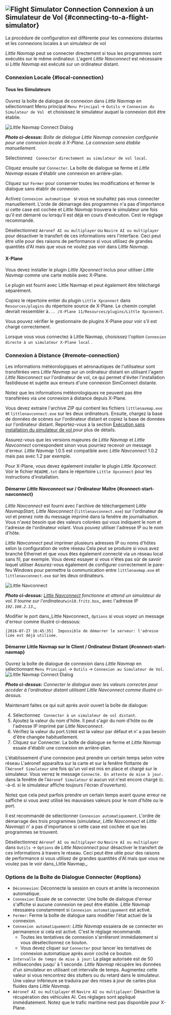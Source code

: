 ## ![Flight Simulator Connection](../images/icons/network.png "Flight Simulator Connection") Connexion à un Simulateur de Vol {#connecting-to-a-flight-simulator}

La procédure de configuration est différente pour les connexions distantes et les connexions locales à un simulateur de vol

_Little Navmap_ peut se connecter directement si tous les programmes sont exécutés sur le même ordinateur. 
L'agent _Little Navconnect_ est nécessaire si _Little Navmap_ est exécuté sur un ordinateur distant.

### Connexion Locale {#local-connection}

#### Tous les Simulateurs

Ouvrez la boîte de dialogue de connexion dans _Little Navmap_ en sélectionnant Menu principal  `Menu Principal` -&gt; `Outils` -&gt; `Connexion du Simulateur de Vol ` et choisissez le simulateur auquel la connexion doit être établie.

![Little Navmap Connect Dialog](../images/connectlocal_fr.jpg "Little Navmap Connect Dialog")

_**Photo ci-dessus:** Boîte de dialogue Little Navmap connexion configurée pour une connexion locale à X-Plane. La connexion sera établie manuellement._

Sélectionnez ` Connecter directement au simulateur de vol local`.

Cliquez ensuite sur `Connecter`. La boîte de dialogue se ferme et _Little Navmap_ essaie d'établir une connexion en arrière-plan.

Cliquez sur `Fermer` pour conserver toutes les modifications et fermer le dialogue sans établir de connexion.

Activez `Connexion automatique ` si vous ne souhaitez pas vous connecter manuellement. L'orde de démarrage des programmes n'a pas d'importance si cette case est cochée et _Little Navmap_ trouvera le simulateur une fois qu'il est démarré ou lorsqu'il est déjà en cours d'exécution. Cest le réglage recommandé.

Désélectionnez `Aéronef AI ou multiplayer` ou `Navire AI ou multiplayer` pour désactiver le transfert de ces informations vers l'interface. Ceci peut être utile pour des raisons de performance si vous utilisez de grandes quantités d'AI mais que vous ne voulez pas voir dans _Little Navmap_.

#### X-Plane

Vous devez installer le plugin *Little Xpconnect* inclus pour utiliser *Little Navmap* comme une carte mobile avec X-Plane.

Le plugin est fourni avec Little Navmap et peut également être téléchargé séparément.

Copiez le répertoire entier du plugin `Little Xpconnect` dans `Resources/plugins` du répertoire source de X-Plane. 
Le chemin complet devrait ressembler à`... /X-Plane 11/Resources/plugins/Little Xpconnect`.

Vous pouvez vérifier le gestionnaire de plugins X-Plane pour voir s'il est chargé correctement.

Lorsque vous vous connectez à Little Navmap, choisissez l'option `Connexion directe à un simulateur X-Plane local` .

### Connexion à Distance {#remote-connection}

Les informations météorologiques et aéronautiques de l'utilisateur sont transférées vers _Little Navmap_ sur un ordinateur distant en utilisant l'agent _Little Navconnect_ sur l'ordinateur de vol, ce qui permet d'éviter l'installation fastidieuse et sujette aux erreurs d'une connexion SimConnect distante.

Notez que les informations météorologiques ne peuvent pas être transférées via une connexion à distance depuis X-Plane.

Vous devez extraire l'archive ZIP qui contient les fichiers `littlenavmap.exe` et `littlenavconnect.exe` sur les deux ordinateurs. Ensuite, chargez la base de données de scènes sur l'ordinateur distant et copiez la base de données sur l'ordinateur distant. Reportez-vous à la section [Exécution sans installation du simulateur de vol ](RUNNOSIM.md) pour plus de détails.

Assurez-vous que les versions majeures de _Little Navmap_ et _Little Navconnect_ correspondent sinon vous pourriez recevoir un message d'erreur. _Little Navmap_ 1.0.5 est compatible avec _Little Navconnect_ 1.0.2 mais pas avec  1.2 par exemple.

Pour X-Plane, vous devez également installer le plugin *Little Xpconnect*. Voir le fichier `README.txt` dans le répertoire `Little Xpconnect` pour les instructions d'installation.

#### Démarrer _Little Navconnect_ sur / Ordinateur Maître {#connect-start-navconnect}

_Little Navconnect_ est fourni avec l'archive de téléchargement _Little NavmapStart_, _Little Navconnect_ \(`littlenavconnect.exe`\)  sur l'ordinateur de vol et prenez note du message imprimé dans la fenêtre de journalisation. Vous n'avez besoin que des valeurs colorées qui vous indiquent le nom et l'adresse de l'ordinateur volant. Vous pouvez utiliser l'adresse IP ou le nom d'hôte.

_Little Navconnect_ peut imprimer plusieurs adresses IP ou noms d'hôtes selon la configuration de votre réseau Cela peut se  produire si vous avez branché Ethernet et que vous êtes également connecté via un réseau local sans fil, par exemple. Vous devez essayer si vous n'êtes pas sûr de savoir lequel utiliser Assurez-vous également de configurer correctement le pare-feu Windows pour permettre la communication entre  `littlenavmap.exe` et `littlenavconnect.exe` sur les deux ordinateurs.

![Little Navconnect](../images/littlenavconnect_fr.jpg "Little Navconnect")

_**Photo ci-dessus:** _[_Little Navconnect_](https://albar965.github.io/littlenavconnect.html)_ fonctionne et attend un simulateur de vol. Il tourne sur l'ordinateur_`win10.fritz.box`_ avec l'adresse IP _`192.168.2.13`_._

Modifier le port dans_Little Navconnect_ `Options` si vous voyez un message d'erreur comme illustré ci-dessous:

`[2016-07-27 16:45:35]  Impossible de démarrer le serveur: l'adresse liée est déjà utilisée.`

#### Démarrer Little Navmap sur le Client / Ordinateur Distant {#connect-start-navmap}

Ouvrez la boîte de dialogue de connexion dans _Little Navmap_ en sélectionnant `Menu Principal` -&gt; `Outils` -&gt; `Connexion au Simulateur de Vol`.
![Little Navmap Connect Dialog](../images/connect_fr.jpg "Little Navmap Connect Dialog")

_**Photo ci-dessus:** Connecter le dialogue avec les valeurs correctes pour accéder à l'ordinateur distant utilisant Little Navconnect comme illustré ci-dessus._

Maintenant faites ce qui suit après avoir ouvert la boîte de dialogue:

4. Sélectionnez ` Connecter à un simulateur de vol distant`.
5. Ajoutez la valeur du nom d'hôte. Il peut s'agir du nom d'hôte ou de l'adresse IP imprimé par _Little Navconnect_.
6. Vérifiez la valeur du port.`51968` est la valeur par défaut et n' a pas besoin d'être changée habituellement.
7. Cliquez sur Connecter. La boîte de dialogue se ferme et _Little Navmap_ essaie d'établir une connexion en arrière-plan.

L'établissement d'une connexion peut prendre un certain temps selon votre réseau L'aéronef apparaîtra sur la carte et sur la fenêtre flottante de l’`Aéronef Simulateur` une fois qu'un vol est mis en place et chargé sur le simulateur. Vous verrez le message `Connecté. En attente de mise à jour.`  dans la fenêtre de l’`Aéronef Simulateur` si aucun vol n'est encore chargé  \(c. -à-d. si le simulateur affiche toujours l'écran d'ouverture\).

Notez que cela peut parfois prendre un certain temps avant quune erreur ne saffiche si vous avez utilisé les mauvaises valeurs pour le nom d'hôte ou le port.

Il est recommandé de sélectionner `Connexion automatiquement`. L'ordre de démarrage des trois programmes  \(simulateur, _Little Navconnect_ et _Little Navmap_\) n' a pas d'importance si cette case est cochée et que les programmes se trouvent.

Désélectionnez `Aéronef AI ou multiplayer` ou `Navire AI ou multiplayer` dans `Outils` -&gt; `Options` de _Little Navconnect_ pour désactiver le transfert de ces informations à travers le réseau. Ceci peut être utile pour des raisons de performance si vous utilisez de grandes quantités d'AI mais que vous ne voulez pas le voir dans_Little Navmap_.

### Options de la Boîte de Dialogue Connecter {#options}

* `Déconnexion`:  Déconnecte la session en cours et arrête la reconnexion automatique.
* `Connexion`: Essaie de se connecter. Une boîte de dialogue d'erreur s'affiche si aucune connexion ne peut être établie. _Little Navmap_ réessaiera constamment si `Connexion automatiquement` est activé.
* `Fermer`: Ferme la boîte de dialogue sans modifier l'état actuel de la connexion.
* `Connexion automatiquement`: _Little Navmap_ essaiera de se connecter en permanence si cela est activé. C'est le réglage recommandé.
  * Toutes les tentatives de connexion s'arrêteront immédiatement si vous désélectionnez ce bouton.
  * Vous devez cliquer sur `Connecter` pour lancer les tentatives de connexion automatique après avoir coché ce bouton.
* `Intervalle de temps de mise à jour`:  La plage autorisée est de 50 millisecondes jusqu' à 1 seconde. _Little Navmap_ récupère les données d'un simulateur en utilisant cet intervalle de temps. Augmentez cette valeur si vous rencontrez des stutters ou du retard dans le simulateur. Une valeur inférieure se traduira par des mises à jour de cartes plus fluides dans _Little Navmap_.
*  `Aéronef AI ou multiplayer` et `Navire AI ou multiplayer`: Désactive la récupération des véhicules AI. Ces réglages sont appliqué immédiatement. Notez que le trafic maritime nest pas disponible pour X-Plane.


